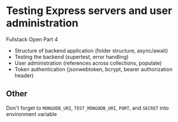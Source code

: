 # Testing Express servers and user administration

Fullstack Open Part 4

- Structure of backend application (folder structure, async/await)
- Testing the backend (supertest, error handling)
- User administration (references across collections, populate)
- Token authentication (jsonwebtoken, bcrypt, bearer authorization header)

## Other

Don't forget to `MONGODB_URI`, `TEST_MONGODB_URI`, `PORT`, and `SECRET` into environment variable
